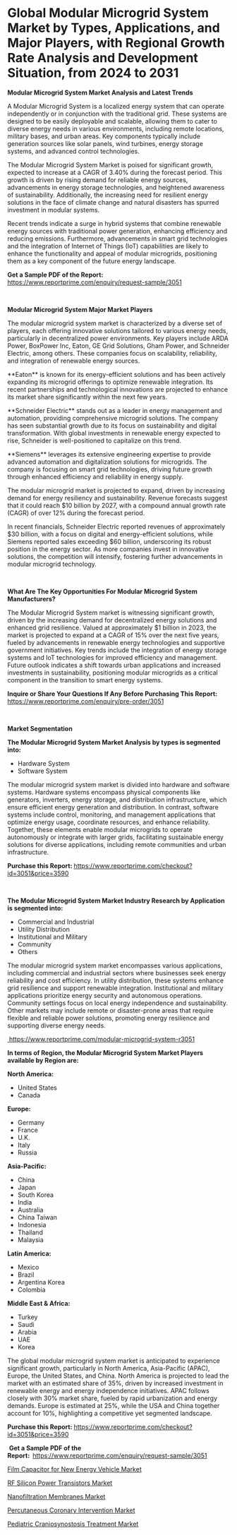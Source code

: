 <p><h1>Global Modular Microgrid System Market by Types, Applications, and Major Players, with Regional Growth Rate Analysis and Development Situation, from 2024 to 2031</h1></p><p><strong>Modular Microgrid System Market Analysis and Latest Trends</strong></p>
<p><p>A Modular Microgrid System is a localized energy system that can operate independently or in conjunction with the traditional grid. These systems are designed to be easily deployable and scalable, allowing them to cater to diverse energy needs in various environments, including remote locations, military bases, and urban areas. Key components typically include generation sources like solar panels, wind turbines, energy storage systems, and advanced control technologies. </p><p>The Modular Microgrid System Market is poised for significant growth, expected to increase at a CAGR of 3.40% during the forecast period. This growth is driven by rising demand for reliable energy sources, advancements in energy storage technologies, and heightened awareness of sustainability. Additionally, the increasing need for resilient energy solutions in the face of climate change and natural disasters has spurred investment in modular systems. </p><p>Recent trends indicate a surge in hybrid systems that combine renewable energy sources with traditional power generation, enhancing efficiency and reducing emissions. Furthermore, advancements in smart grid technologies and the integration of Internet of Things (IoT) capabilities are likely to enhance the functionality and appeal of modular microgrids, positioning them as a key component of the future energy landscape.</p></p>
<p><strong>Get a Sample PDF of the Report:&nbsp;</strong> <a href="https://www.reportprime.com/enquiry/request-sample/3051?utm_campaign=11&utm_medium=2&utm_source=Github&utm_content=ia&utm_term=15112024&utm_id=modular-microgrid-system">https://www.reportprime.com/enquiry/request-sample/3051</a></p>
<p>&nbsp;</p>
<p><strong>Modular Microgrid System Major Market Players</strong></p>
<p><p>The modular microgrid system market is characterized by a diverse set of players, each offering innovative solutions tailored to various energy needs, particularly in decentralized power environments. Key players include ARDA Power, BoxPower Inc, Eaton, GE Grid Solutions, Gham Power, and Schneider Electric, among others. These companies focus on scalability, reliability, and integration of renewable energy sources.</p><p>**Eaton** is known for its energy-efficient solutions and has been actively expanding its microgrid offerings to optimize renewable integration. Its recent partnerships and technological innovations are projected to enhance its market share significantly within the next few years.</p><p>**Schneider Electric** stands out as a leader in energy management and automation, providing comprehensive microgrid solutions. The company has seen substantial growth due to its focus on sustainability and digital transformation. With global investments in renewable energy expected to rise, Schneider is well-positioned to capitalize on this trend.</p><p>**Siemens** leverages its extensive engineering expertise to provide advanced automation and digitalization solutions for microgrids. The company is focusing on smart grid technologies, driving future growth through enhanced efficiency and reliability in energy supply.</p><p>The modular microgrid market is projected to expand, driven by increasing demand for energy resiliency and sustainability. Revenue forecasts suggest that it could reach $10 billion by 2027, with a compound annual growth rate (CAGR) of over 12% during the forecast period. </p><p>In recent financials, Schneider Electric reported revenues of approximately $30 billion, with a focus on digital and energy-efficient solutions, while Siemens reported sales exceeding $60 billion, underscoring its robust position in the energy sector. As more companies invest in innovative solutions, the competition will intensify, fostering further advancements in modular microgrid technology.</p></p>
<p>&nbsp;</p>
<p><strong>What Are The Key Opportunities For Modular Microgrid System Manufacturers?</strong></p>
<p><p>The Modular Microgrid System market is witnessing significant growth, driven by the increasing demand for decentralized energy solutions and enhanced grid resilience. Valued at approximately $1 billion in 2023, the market is projected to expand at a CAGR of 15% over the next five years, fueled by advancements in renewable energy technologies and supportive government initiatives. Key trends include the integration of energy storage systems and IoT technologies for improved efficiency and management. Future outlook indicates a shift towards urban applications and increased investments in sustainability, positioning modular microgrids as a critical component in the transition to smart energy systems.</p></p>
<p><strong>Inquire or Share Your Questions If Any Before Purchasing This Report:</strong> <a href="https://www.reportprime.com/enquiry/pre-order/3051?utm_campaign=11&utm_medium=2&utm_source=Github&utm_content=ia&utm_term=15112024&utm_id=modular-microgrid-system">https://www.reportprime.com/enquiry/pre-order/3051</a></p>
<p>&nbsp;</p>
<p><strong>Market Segmentation</strong></p>
<p><strong>The Modular Microgrid System Market Analysis by types is segmented into:</strong></p>
<p><ul><li>Hardware System</li><li>Software System</li></ul></p>
<p><p>The modular microgrid system market is divided into hardware and software systems. Hardware systems encompass physical components like generators, inverters, energy storage, and distribution infrastructure, which ensure efficient energy generation and distribution. In contrast, software systems include control, monitoring, and management applications that optimize energy usage, coordinate resources, and enhance reliability. Together, these elements enable modular microgrids to operate autonomously or integrate with larger grids, facilitating sustainable energy solutions for diverse applications, including remote communities and urban infrastructure.</p></p>
<p><strong>Purchase this Report:&nbsp;</strong><a href="https://www.reportprime.com/checkout?id=3051&price=3590&utm_campaign=11&utm_medium=2&utm_source=Github&utm_content=ia&utm_term=15112024&utm_id=modular-microgrid-system">https://www.reportprime.com/checkout?id=3051&price=3590</a></p>
<p>&nbsp;</p>
<p><strong>The Modular Microgrid System Market Industry Research by Application is segmented into:</strong></p>
<p><ul><li>Commercial and Industrial</li><li>Utility Distribution</li><li>Institutional and Military</li><li>Community</li><li>Others</li></ul></p>
<p><p>The modular microgrid system market encompasses various applications, including commercial and industrial sectors where businesses seek energy reliability and cost efficiency. In utility distribution, these systems enhance grid resilience and support renewable integration. Institutional and military applications prioritize energy security and autonomous operations. Community settings focus on local energy independence and sustainability. Other markets may include remote or disaster-prone areas that require flexible and reliable power solutions, promoting energy resilience and supporting diverse energy needs.</p></p>
<p><a href="https://www.reportprime.com/modular-microgrid-system-r3051?utm_campaign=11&utm_medium=2&utm_source=Github&utm_content=ia&utm_term=15112024&utm_id=modular-microgrid-system">&nbsp;https://www.reportprime.com/modular-microgrid-system-r3051</a></p>
<p><strong>In terms of Region, the Modular Microgrid System Market Players available by Region are:</strong></p>
<p>
    <p> <strong> North America: </strong>
        <ul>
            <li>United States</li>
            <li>Canada</li>
        </ul>
        </p> 
    <p> <strong> Europe: </strong>
        <ul>
            <li>Germany</li>
            <li>France</li>
            <li>U.K.</li>
            <li>Italy</li>
            <li>Russia</li>
        </ul>
        </p> 
    <p> <strong> Asia-Pacific: </strong>
        <ul>
            <li>China</li>
            <li>Japan</li>
            <li>South Korea</li>
            <li>India</li>
            <li>Australia</li>
            <li>China Taiwan</li>
            <li>Indonesia</li>
            <li>Thailand</li>
            <li>Malaysia</li>
        </ul>
        </p> 
    <p> <strong> Latin America: </strong>
        <ul>
            <li>Mexico</li>
            <li>Brazil</li>
            <li>Argentina Korea</li>
            <li>Colombia</li>
        </ul>
        </p> 
    <p> <strong> Middle East & Africa: </strong>
        <ul>
            <li>Turkey</li>
            <li>Saudi</li>
            <li>Arabia</li>
            <li>UAE</li>
            <li>Korea</li>
        </ul>
    </p>
    </p>
<p><p>The global modular microgrid system market is anticipated to experience significant growth, particularly in North America, Asia-Pacific (APAC), Europe, the United States, and China. North America is projected to lead the market with an estimated share of 35%, driven by increased investment in renewable energy and energy independence initiatives. APAC follows closely with 30% market share, fueled by rapid urbanization and energy demands. Europe is estimated at 25%, while the USA and China together account for 10%, highlighting a competitive yet segmented landscape.</p></p>
<p><strong>Purchase this Report: </strong><a href="https://www.reportprime.com/checkout?id=3051&price=3590&utm_campaign=11&utm_medium=2&utm_source=Github&utm_content=ia&utm_term=15112024&utm_id=modular-microgrid-system">https://www.reportprime.com/checkout?id=3051&price=3590</a></p>
<p>&nbsp;<strong>Get a Sample PDF of the Report:&nbsp;&nbsp;</strong><a href="https://www.reportprime.com/enquiry/request-sample/3051?utm_campaign=11&utm_medium=2&utm_source=Github&utm_content=ia&utm_term=15112024&utm_id=modular-microgrid-system">https://www.reportprime.com/enquiry/request-sample/3051</a></p>
<p><strong></strong></p>
<p><p><a href="https://github.com/KamrulHadi87/Market-Research-Report-List-1/blob/main/film-capacitor-for-new-energy-vehicle-market.md?utm_campaign=11&utm_medium=2&utm_source=Github&utm_content=ia&utm_term=15112024&utm_id=modular-microgrid-system">Film Capacitor for New Energy Vehicle Market</a></p><p><a href="https://github.com/ChiragRp1/Market-Research-Report-List-6/blob/main/rf-silicon-power-transistors-market.md?utm_campaign=11&utm_medium=2&utm_source=Github&utm_content=ia&utm_term=15112024&utm_id=modular-microgrid-system">RF Silicon Power Transistors Market</a></p><p><a href="https://www.linkedin.com/pulse/opportunities-challenges-nanofiltration-membranes-market-strategic-4b6ie?utm_campaign=11&utm_medium=2&utm_source=Github&utm_content=ia&utm_term=15112024&utm_id=modular-microgrid-system">Nanofiltration Membranes Market</a></p><p><a href="https://issuu.com/reportprime-2/docs/percutaneous-coronary-intervention-_5dd039ffd65cc5?utm_campaign=11&utm_medium=2&utm_source=Github&utm_content=ia&utm_term=15112024&utm_id=modular-microgrid-system">Percutaneous Coronary Intervention Market</a></p><p><a href="https://issuu.com/reportprime-2/docs/pediatric-craniosynostosis-treatmen_0e05e6d05add42?utm_campaign=11&utm_medium=2&utm_source=Github&utm_content=ia&utm_term=15112024&utm_id=modular-microgrid-system">Pediatric Craniosynostosis Treatment Market</a></p></p>